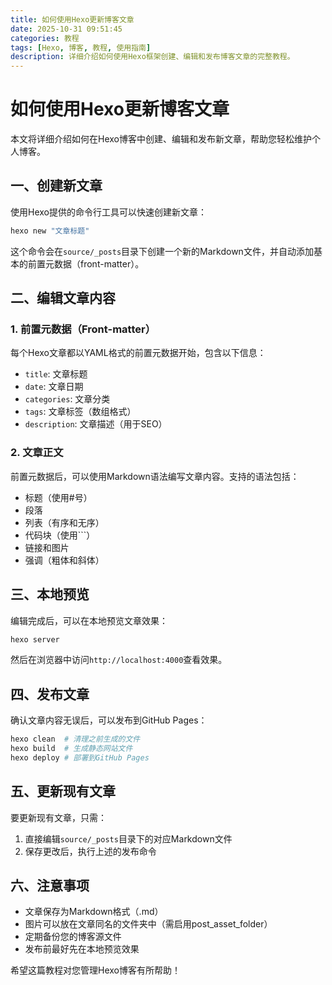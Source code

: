 ```yaml
---
title: 如何使用Hexo更新博客文章
date: 2025-10-31 09:51:45
categories: 教程
tags: [Hexo, 博客, 教程, 使用指南]
description: 详细介绍如何使用Hexo框架创建、编辑和发布博客文章的完整教程。
---
```


# 如何使用Hexo更新博客文章

本文将详细介绍如何在Hexo博客中创建、编辑和发布新文章，帮助您轻松维护个人博客。

## 一、创建新文章

使用Hexo提供的命令行工具可以快速创建新文章：

```bash
hexo new "文章标题"
```

这个命令会在`source/_posts`目录下创建一个新的Markdown文件，并自动添加基本的前置元数据（front-matter）。

## 二、编辑文章内容

### 1. 前置元数据（Front-matter）

每个Hexo文章都以YAML格式的前置元数据开始，包含以下信息：

- `title`: 文章标题
- `date`: 文章日期
- `categories`: 文章分类
- `tags`: 文章标签（数组格式）
- `description`: 文章描述（用于SEO）

### 2. 文章正文

前置元数据后，可以使用Markdown语法编写文章内容。支持的语法包括：

- 标题（使用#号）
- 段落
- 列表（有序和无序）
- 代码块（使用```）
- 链接和图片
- 强调（粗体和斜体）

## 三、本地预览

编辑完成后，可以在本地预览文章效果：

```bash
hexo server
```

然后在浏览器中访问`http://localhost:4000`查看效果。

## 四、发布文章

确认文章内容无误后，可以发布到GitHub Pages：

```bash
hexo clean  # 清理之前生成的文件
hexo build  # 生成静态网站文件
hexo deploy # 部署到GitHub Pages
```

## 五、更新现有文章

要更新现有文章，只需：

1. 直接编辑`source/_posts`目录下的对应Markdown文件
2. 保存更改后，执行上述的发布命令

## 六、注意事项

- 文章保存为Markdown格式（.md）
- 图片可以放在文章同名的文件夹中（需启用post_asset_folder）
- 定期备份您的博客源文件
- 发布前最好先在本地预览效果

希望这篇教程对您管理Hexo博客有所帮助！
